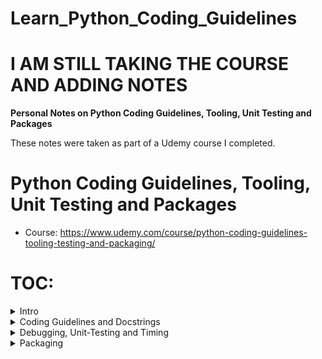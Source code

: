# Learn_Python_Coding_Guidelines
# I AM STILL TAKING THE COURSE AND ADDING NOTES

**Personal Notes on Python Coding Guidelines, Tooling, Unit Testing and Packages**

These notes were taken as part of a Udemy course I completed.

# Python Coding Guidelines, Tooling, Unit Testing and Packages
* Course: https://www.udemy.com/course/python-coding-guidelines-tooling-testing-and-packaging/

# TOC:
<details>
  <summary>Intro</summary>
      <a href="#">PAGE 1</a>
        <ol>
            <li><a href="#">Make a virtual enviorment</a></li>
            <li><a href="#">Setup visual studio code</a></li>
        </ol>
</details>

<details>
  <summary>Coding Guidelines and Docstrings</summary>
      <a href="#">PAGE 1</a>
        <ol>
            <li><a href="#">PEP 8 Coding Guidelines - Part 1</a></li>
            <li><a href="#">PEP 8 Coding Guidelines - Part 2</a></li>
            <li><a href="#">Code Linter - Pylint - Part 1</a></li>
            <li><a href="#">Code Linter - Pylint - Part 2</a></li>
            <li><a href="#">Code Linter - Flake8</a></li>
            <li><a href="#">Tool - isort</a></li>
            <li><a href="#">Formater - Autopep8</a></li>
            <li><a href="#">Formater - Black</a></li>
            <li><a href="#">Docstring - Numpy Style</a></li>
            <li><a href="#">Docstring - ReST (Sphinx)</a></li>
            <li><a href="#">Docstring - Google style</a></li>
            <li><a href="#">Code linter - Pydocstyle </a></li>
            <li><a href="#">Type Annotations and Mypy - Part 1</a></li>
            <li><a href="#">Type Annotations and Mypy - Part 2</a></li>
            <li><a href="#">Type Annotations and Mypy - Part 3</a></li>
            <li><a href="#">Config files for the tools</a></li>
            <li><a href="#">Setup the tools in vscode</a></li>
        </ol>
</details>

<details>
  <summary>Debugging, Unit-Testing and Timing</summary>
      <a href="#">PAGE 1</a>
        <ol>
            <li><a href="#">Debugging in VS Code</a></li>
            <li><a href="#">Timing </a></li>
            <li><a href="#">Profiling</a></li>
            <li><a href="#">Unit-Testing</a></li>
        </ol>
</details>

<details>
  <summary>Packaging</summary>
      <a href="#">PAGE 1</a>
        <ol>
            <li><a href="#">Debugging in VS Code</a></li>
            <li><a href="#">Modules and Packages - Part 1</a></li>
            <li><a href="#">Modules and Packages - Part 2</a></li>
            <li><a href="#">Creating a Package for an Example Vector Class</a></li>
            <li><a href="#">HTML Documentation with Mkdocs</a></li>
            <li><a href="#">Install Make and Git</a></li>
            <li><a href="#">Github Repository and GitHub Pages</a></li>
            <li><a href="#">Makefile and Requirements</a></li>
            <li><a href="#">More to Unit-Tests</a></li>
            <li><a href="#">desc</a></li>
            <li><a href="#">desc</a></li>
            <li><a href="#">desc</a></li>
            <li><a href="#">desc</a></li>
            <li><a href="#">desc</a></li>
            <li><a href="#">desc</a></li>
        </ol>
</details>

<!---
<details>
  <summary>TITLE</summary>
      <a href="#">desc</a>
        <ol>
            <li><a href="#">desc</a></li>
        </ol>
</details>
--->
